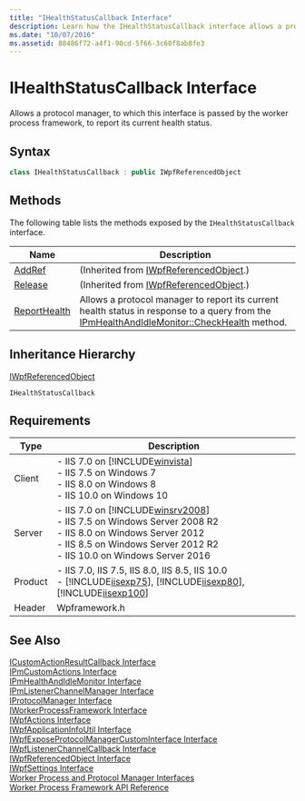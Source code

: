 ```yaml
---
title: "IHealthStatusCallback Interface"
description: Learn how the IHealthStatusCallback interface allows a protocol manager, to which this interface is passed by the worker process framework, to report its current health status.  
ms.date: "10/07/2016"
ms.assetid: 88486f72-a4f1-90cd-5f66-3c60f8ab8fe3
---
```

# IHealthStatusCallback Interface
Allows a protocol manager, to which this interface is passed by the worker process framework, to report its current health status.  
  
## Syntax  
  
```cpp  
class IHealthStatusCallback : public IWpfReferencedObject  
```  
  
## Methods  
 The following table lists the methods exposed by the `IHealthStatusCallback` interface.  
  
|Name|Description|  
|----------|-----------------|  
|[AddRef](../../web-development-reference/native-code-api-reference/iwpfreferencedobject-addref-method.md)|(Inherited from [IWpfReferencedObject](../../web-development-reference/native-code-api-reference/iwpfreferencedobject-interface.md).)|  
|[Release](../../web-development-reference/native-code-api-reference/iwpfreferencedobject-release-method.md)|(Inherited from [IWpfReferencedObject](../../web-development-reference/native-code-api-reference/iwpfreferencedobject-interface.md).)|  
|[ReportHealth](../../web-development-reference/native-code-api-reference/ihealthstatuscallback-reporthealth-method.md)|Allows a protocol manager to report its current health status in response to a query from the [IPmHealthAndIdleMonitor::CheckHealth](../../web-development-reference/native-code-api-reference/ipmhealthandidlemonitor-checkhealth-method.md) method.|  
  
## Inheritance Hierarchy  
 [IWpfReferencedObject](../../web-development-reference/native-code-api-reference/iwpfreferencedobject-interface.md)  
  
 `IHealthStatusCallback`  
  
## Requirements  
  
|Type|Description|  
|----------|-----------------|  
|Client|-   IIS 7.0 on [!INCLUDE[winvista](../../wmi-provider/includes/winvista-md.md)]<br />-   IIS 7.5 on Windows 7<br />-   IIS 8.0 on Windows 8<br />-   IIS 10.0 on Windows 10|  
|Server|-   IIS 7.0 on [!INCLUDE[winsrv2008](../../wmi-provider/includes/winsrv2008-md.md)]<br />-   IIS 7.5 on Windows Server 2008 R2<br />-   IIS 8.0 on Windows Server 2012<br />-   IIS 8.5 on Windows Server 2012 R2<br />-   IIS 10.0 on Windows Server 2016|  
|Product|-   IIS 7.0, IIS 7.5, IIS 8.0, IIS 8.5, IIS 10.0<br />-   [!INCLUDE[iisexp75](../../web-development-reference/native-code-api-reference/includes/iisexp75-md.md)], [!INCLUDE[iisexp80](../../web-development-reference/native-code-api-reference/includes/iisexp80-md.md)], [!INCLUDE[iisexp100](../../web-development-reference/native-code-api-reference/includes/iisexp100-md.md)]|  
|Header|Wpframework.h|  
  
## See Also  
 [ICustomActionResultCallback Interface](../../web-development-reference/native-code-api-reference/icustomactionresultcallback-interface.md)   
 [IPmCustomActions Interface](../../web-development-reference/native-code-api-reference/ipmcustomactions-interface.md)   
 [IPmHealthAndIdleMonitor Interface](../../web-development-reference/native-code-api-reference/ipmhealthandidlemonitor-interface.md)   
 [IPmListenerChannelManager Interface](../../web-development-reference/native-code-api-reference/ipmlistenerchannelmanager-interface.md)   
 [IProtocolManager Interface](../../web-development-reference/native-code-api-reference/iprotocolmanager-interface.md)   
 [IWorkerProcessFramework Interface](../../web-development-reference/native-code-api-reference/iworkerprocessframework-interface.md)   
 [IWpfActions Interface](../../web-development-reference/native-code-api-reference/iwpfactions-interface.md)   
 [IWpfApplicationInfoUtil Interface](../../web-development-reference/native-code-api-reference/iwpfapplicationinfoutil-interface.md)   
 [IWpfExposeProtocolManagerCustomInterface Interface](../../web-development-reference/native-code-api-reference/iwpfexposeprotocolmanagercustominterface-interface.md)   
 [IWpfListenerChannelCallback Interface](../../web-development-reference/native-code-api-reference/iwpflistenerchannelcallback-interface.md)   
 [IWpfReferencedObject Interface](../../web-development-reference/native-code-api-reference/iwpfreferencedobject-interface.md)   
 [IWpfSettings Interface](../../web-development-reference/native-code-api-reference/iwpfsettings-interface.md)   
 [Worker Process and Protocol Manager Interfaces](../../web-development-reference/native-code-api-reference/worker-process-and-protocol-manager-interfaces.md)   
 [Worker Process Framework API Reference](../../web-development-reference/native-code-api-reference/worker-process-framework-api-reference.md)
